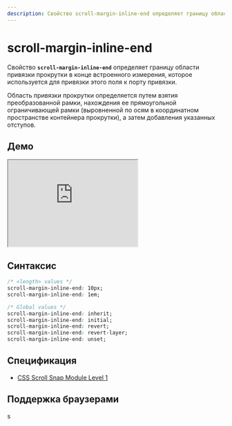 ```yaml
---
description: Свойство scroll-margin-inline-end определяет границу области привязки прокрутки в конце встроенного измерения, которое используется для привязки этого поля к порту привязки.
---
```


# scroll-margin-inline-end

Свойство **`scroll-margin-inline-end`** определяет границу области привязки прокрутки в конце встроенного измерения, которое используется для привязки этого поля к порту привязки.

Область привязки прокрутки определяется путем взятия преобразованной рамки, нахождения ее прямоугольной ограничивающей рамки (выровненной по осям в координатном пространстве контейнера прокрутки), а затем добавления указанных отступов.

## Демо

<iframe class="interactive is-default-height" height="200" src="https://interactive-examples.mdn.mozilla.net/pages/css/scroll-margin-inline-end.html" title="MDN Web Docs Interactive Example" loading="lazy" data-readystate="complete"></iframe>

## Синтаксис

```css
/* <length> values */
scroll-margin-inline-end: 10px;
scroll-margin-inline-end: 1em;

/* Global values */
scroll-margin-inline-end: inherit;
scroll-margin-inline-end: initial;
scroll-margin-inline-end: revert;
scroll-margin-inline-end: revert-layer;
scroll-margin-inline-end: unset;
```

## Спецификация

- [CSS Scroll Snap Module Level 1](https://w3c.github.io/csswg-drafts/css-scroll-snap/#margin-longhands-logical)

## Поддержка браузерами

<p class="ciu_embed" data-feature="mdn-css__properties__scroll-margin-inline-end" data-periods="future_1,current,past_1,past_2" data-accessible-colours="false">s</p>
